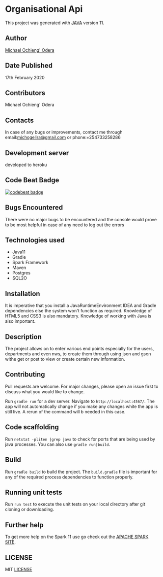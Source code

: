 # Organisational Api

This project was generated with [JAVA](https://www.oracle.com/technetwork/java/javase/downloads/jdk11-downloads-5066655.html) version 11.

## Author
[Michael Ochieng' Odera](https://www.github.com/MichaelOdera)

## Date Published
17th February 2020


## Contributors
Michael Ochieng' Odera


## Contacts
In case of any bugs or improvements, contact me through email:michogelira@gmail.com or phone:+254733258286

## Development server
developed to heroku

## Code Beat Badge
[![codebeat badge](https://codebeat.co/badges/ad7668d7-1795-42a9-bfbb-8ec0d33fb03c)](https://codebeat.co/projects/github-com-michaelodera-organisationalapi-feature-branch)


## Bugs Encountered
There were no major bugs to be encountered and the console would prove to be most helpful in case of any need to log out the errors

## Technologies used
* Java11
* Gradle
* Spark Framework
* Maven
* Postgres
* SQL2O


## Installation
It is imperative that you install a JavaRuntimeEnvironment IDEA and Gradle dependencies else the system won't function as required. Knowledge 
of HTML5 and CSS3 is also mandatory. Knowledge of working with Java is also important.

## Description
The project allows on to enter various end points especially for the users, departments and even nws, to create them through using json and gson withe get or post to view or create certain new information.

## Contributing
Pull requests are welcome. For major changes, please open an issue first to discuss what you would like to change.



Run `gradle run` for a dev server. Navigate to `http://localhost:4567/`. The app will not automatically change if you make any changes white the app is still live. A rerun of the command will b needed in this case.

## Code scaffolding

Run `netstat -pliten |grep java` to check for ports that are being used by java processes. You can also use `gradle run|build`.

## Build

Run `gradle build` to build the project. The `build.gradle` file is important for any of the required process dependencies to function properly.

## Running unit tests

Run `run test` to execute the unit tests on your local directory after git cloning or downloading.


## Further help

To get more help on the Spark 11 use go check out the [APACHE SPARK SITE](https://www.oracle.com/technetwork/java/javase/downloads/jdk11-downloads-5066655.html).

##  LICENSE
MIT [LICENSE](LICENSE)